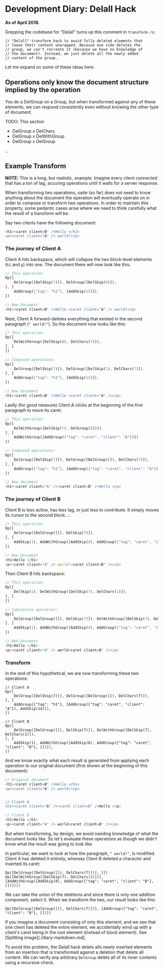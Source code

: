 # Development Diary: Delall Hack

**As of April 2018.**

Grepping the codebase for "Delall" turns up this comment in `transform.rs`:

```
// "Delall" transform hack to avoid fully deleted elements that
// leave their content unwrapped. Because one side deletes the
// group, we can't recreate it (because we have no knowledge of
// the document). Instead, we just delete all the newly added
// content of the group.
```

Let me expand on some of these ideas here.

## Operations only know the document structure implied by the operation

You do a DelGroup on a Group, but when transformed against any of these elements, we can respond consistently even without knowing the other type of document.

TODO: This section

* DelGroup x DelChars
* DelGroup x DelWithGroup
* DelGroup x DelGroup

...

## Example Transform

**NOTE:** This is a long, but realistic, example. Imagine every client connected that has a ton of lag, accuring operations until it waits for a server response.

When transforming two operations, oatie (so far) does not need to know anything about the document the operation will eventually operate on in order to compose or transform two operations. In order to maintain this property, some pedantic cases arise where we need to think carefully what the result of a transform will be.

Say two clients have the following document:

```rust
<h1><caret client=B" />Hello </h1>
<p><caret client="A" /> world!</p>
```

### The journey of Client A

Client A hits backspace, which will collapse the two block-level elements (`h1` and `p`) into one. The document there will now look like this:

```rust
// This operation:
Op([
    DelGroup([DelSkip(7)]), DelGroup([DelSkip(8)]),
], [
    AddGroup({"tag": "h1"}, [AddSkip(15)]),
])

// New Document
<h1><caret client=B" />Hello <caret client="A" /> world!</p>
```

Next, Client A forward-deletes everything that existed in the second paragraph (`" world!"`). So the document now looks like this:

```rust
// This operation:
Op([
    DelWithGroup([DelSkip(8), DelChars(7)]),
], [
])

// Composed operations:
Op([
    DelGroup([DelSkip(7)]), DelGroup([DelSkip(1), DelChars(7)]),
], [
    AddGroup({"tag": "h1"}, [AddSkip(15)]),
])

// New document
<h1><caret client=B" />Hello <caret client="A" /></p>
```

Lastly (for good measure) Client A clicks at the beginning of the first paragraph to move its caret:

```rust
// This operation:
Op([
    DelWithGroup([DelSkip(7), DelGroup([])]),
], [
    AddWithGroup([AddGroup({"tag": "caret", "client": "A"})])
])

// Composed operations:
Op([
    DelGroup([DelSkip(7)]), DelGroup([DelGroup([]), DelChars(7)]),
], [
    AddGroup({"tag": "h1"}, [AddGroup({"tag": "caret", "client": "A"}), AddSkip(14)]),
])

// New document
<h1><caret client="A" /><caret client=B" />Hello </p>
```

### The journey of Client B

Client B is less active, has less lag, or just less to contribute. It simply moves its cursor to the second block...:


```rust
// This operation:
Op([
    DelGroup([DelGroup([]), DelSkip(7)]),
], [
    AddSkip(1), AddWithGroup([AddSkip(8), AddGroup({"tag": "caret", "client": "B"}, [])]),
])

// New Document
<h1>Hello </h1>
<p><caret client="A" /> world!<caret client=B" /></p>
```

Then Client B hits backspace:

```rust
// This operation:
Op([
    DelSkip(1), DelWithGroup([DelSkip(7), DelChars(1)]),
], [
])

// Cumulative operation:
Op([
    DelGroup([DelGroup([]), DelSkip(7)]), DelWithGroup([DelSkip(7), DelChars(1)]),
], [
    AddSkip(1), AddWithGroup([AddSkip(8), AddGroup({"tag": "caret", "client": "B"}, [])]),
])

// New Document
<h1>Hello </h1>
<p><caret client="A" /> world<caret client=B" /></p>
```

### Transform

In the end of this hypothetical, we are now transforming these two operations:

```
// Client A
Op([
    DelGroup([DelSkip(7)]), DelGroup([DelGroup([]), DelChars(7)]),
], [
    AddGroup({"tag": "h1"}, [AddGroup({"tag": "caret", "client": "A"}), AddSkip(14)]),
])

// Client B
Op([
    DelGroup([DelGroup([]), DelSkip(7)]), DelWithGroup([DelSkip(7), DelChars(1)]),
], [
    AddSkip(1), AddWithGroup([AddSkip(8), AddGroup({"tag": "caret", "client": "B"}, [])]),
])
```

And we know exactly what each result is generated from applying each operation to our original document (first shown at the beginning of this document):

```rust
// Original document
<h1><caret client=B" />Hello </h1>
<p><caret client="A" /> world!</p>


// Client A
<h1><caret client="A" /><caret client=B" />Hello </p>

// Client B
<h1>Hello </h1>
<p><caret client="A" /> world<caret client=B" /></p>
```

But when transforming, by design, we avoid needing knowledge of what the document looks like. So let's evaluate these operations as though we didn't know what the result was going to look like. 

In particular, we want to look at how the paragraph, `" world!"`, is modified. Client A has deleted it entirely, whereas Client B deleted a character and inserted its caret:

```
Op([DelGroup([DelGroup([]), DelChars(7)])], [])
Op([DelWithGroup([DelSkip(7), DelChars(1)])], [AddWithGroup([AddSkip(8), AddGroup({"tag": "caret", "client": "B"}, [])])])
```

We can take the union of the deletions and since there is only one addition component, select it. When we transform the two, our result looks like this:

```
Op([DelGroup([DelGroup([]), DelChars(7)])], [AddGroup({"tag": "caret", "client": "B"}, [])])
```

If you imagine a document consisting of only this element, and we see that one client has deleted the entire element, we accidentally wind up with a client's caret being in the root element (instead of block element). See [Splitting image](./diary-markdown.md].

To avoid this problem, the Delall hack delets alls newly inserted elements from an insertion that is transformed against a deletion that delets all content. We can verify any arbitrary `DelGroup` delets all of its inner contents using a recursive check.
